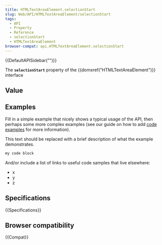 ```yaml
---
title: HTMLTextAreaElement.selectionStart
slug: Web/API/HTMLTextAreaElement/selectionStart
tags:
  - API
  - Property
  - Reference
  - selectionStart
  - HTMLTextAreaElement
browser-compat: api.HTMLTextAreaElement.selectionStart
---
```

{{DefaultAPISidebar("")}}

The **`selectionStart`** property of the {{domxref("HTMLTextAreaElement")}} interface 

## Value



## Examples

Fill in a simple example that nicely shows a typical usage of the API, then perhaps some more complex examples (see our guide on how to add [code examples](/en-US/docs/MDN/Contribute/Structures/Code_examples) for more information).

This text should be replaced with a brief description of what the example demonstrates.

```js
my code block
```

And/or include a list of links to useful code samples that live elsewhere:

*   x
*   y
*   z

## Specifications

{{Specifications}}

## Browser compatibility

{{Compat}}


